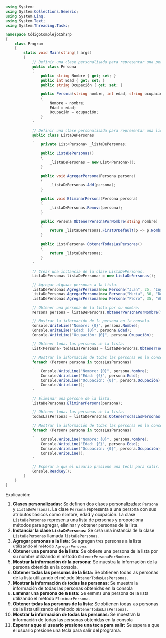 ```c#
using System;
using System.Collections.Generic;
using System.Linq;
using System.Text;
using System.Threading.Tasks;

namespace CódigoComplejoCSharp
{
    class Program
    {
        static void Main(string[] args)
        {
            // Definir una clase personalizada para representar una persona.
            public class Persona
            {
                public string Nombre { get; set; }
                public int Edad { get; set; }
                public string Ocupación { get; set; }

                public Persona(string nombre, int edad, string ocupación)
                {
                    Nombre = nombre;
                    Edad = edad;
                    Ocupación = ocupación;
                }
            }

            // Definir una clase personalizada para representar una lista de personas.
            public class ListaDePersonas
            {
                private List<Persona> _listaDePersonas;

                public ListaDePersonas()
                {
                    _listaDePersonas = new List<Persona>();
                }

                public void AgregarPersona(Persona persona)
                {
                    _listaDePersonas.Add(persona);
                }

                public void EliminarPersona(Persona persona)
                {
                    _listaDePersonas.Remove(persona);
                }

                public Persona ObtenerPersonaPorNombre(string nombre)
                {
                    return _listaDePersonas.FirstOrDefault(p => p.Nombre == nombre);
                }

                public List<Persona> ObtenerTodasLasPersonas()
                {
                    return _listaDePersonas;
                }
            }

            // Crear una instancia de la clase ListaDePersonas.
            ListaDePersonas listaDePersonas = new ListaDePersonas();

            // Agregar algunas personas a la lista.
            listaDePersonas.AgregarPersona(new Persona("Juan", 25, "Ingeniero"));
            listaDePersonas.AgregarPersona(new Persona("María", 30, "Doctora"));
            listaDePersonas.AgregarPersona(new Persona("Pedro", 35, "Abogado"));

            // Obtener una persona de la lista por su nombre.
            Persona persona = listaDePersonas.ObtenerPersonaPorNombre("Juan");

            // Mostrar la información de la persona en la consola.
            Console.WriteLine("Nombre: {0}", persona.Nombre);
            Console.WriteLine("Edad: {0}", persona.Edad);
            Console.WriteLine("Ocupación: {0}", persona.Ocupación);

            // Obtener todas las personas de la lista.
            List<Persona> todasLasPersonas = listaDePersonas.ObtenerTodasLasPersonas();

            // Mostrar la información de todas las personas en la consola.
            foreach (Persona persona in todasLasPersonas)
            {
                Console.WriteLine("Nombre: {0}", persona.Nombre);
                Console.WriteLine("Edad: {0}", persona.Edad);
                Console.WriteLine("Ocupación: {0}", persona.Ocupación);
                Console.WriteLine();
            }

            // Eliminar una persona de la lista.
            listaDePersonas.EliminarPersona(persona);

            // Obtener todas las personas de la lista.
            todasLasPersonas = listaDePersonas.ObtenerTodasLasPersonas();

            // Mostrar la información de todas las personas en la consola.
            foreach (Persona persona in todasLasPersonas)
            {
                Console.WriteLine("Nombre: {0}", persona.Nombre);
                Console.WriteLine("Edad: {0}", persona.Edad);
                Console.WriteLine("Ocupación: {0}", persona.Ocupación);
                Console.WriteLine();
            }

            // Esperar a que el usuario presione una tecla para salir.
            Console.ReadKey();
        }
    }
}
```

Explicación:

1. **Clases personalizadas:** Se definen dos clases personalizadas: `Persona` y `ListaDePersonas`. La clase `Persona` representa a una persona con sus atributos básicos como nombre, edad y ocupación. La clase `ListaDePersonas` representa una lista de personas y proporciona métodos para agregar, eliminar y obtener personas de la lista.
2. **Instanciar la clase `ListaDePersonas`:** Se crea una instancia de la clase `ListaDePersonas` llamada `listaDePersonas`.
3. **Agregar personas a la lista:** Se agregan tres personas a la lista utilizando el método `AgregarPersona`.
4. **Obtener una persona de la lista:** Se obtiene una persona de la lista por su nombre utilizando el método `ObtenerPersonaPorNombre`.
5. **Mostrar la información de la persona:** Se muestra la información de la persona obtenida en la consola.
6. **Obtener todas las personas de la lista:** Se obtienen todas las personas de la lista utilizando el método `ObtenerTodasLasPersonas`.
7. **Mostrar la información de todas las personas:** Se muestra la información de todas las personas obtenidas en la consola.
8. **Eliminar una persona de la lista:** Se elimina una persona de la lista utilizando el método `EliminarPersona`.
9. **Obtener todas las personas de la lista:** Se obtienen todas las personas de la lista utilizando el método `ObtenerTodasLasPersonas`.
10. **Mostrar la información de todas las personas:** Se muestran la información de todas las personas obtenidas en la consola.
11. **Esperar a que el usuario presione una tecla para salir:** Se espera a que el usuario presione una tecla para salir del programa.